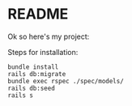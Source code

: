 # README

Ok so here's my project:

Steps for installation:
```
bundle install
rails db:migrate
bundle exec rspec ./spec/models/
rails db:seed
rails s
```